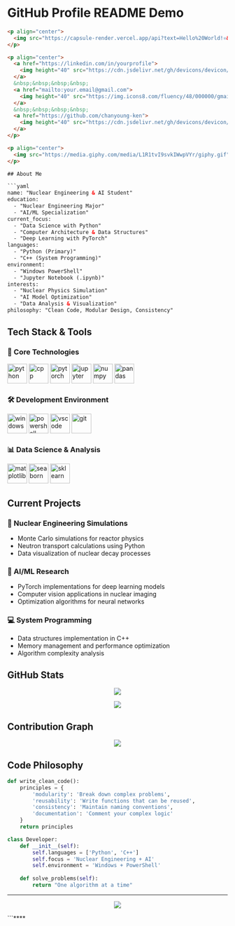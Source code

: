 # GitHub Profile README Demo

```html
<p align="center">
  <img src="https://capsule-render.vercel.app/api?text=Hello%20World!⚛️&animation=fadeIn&type=waving&color=gradient&height=100"/>
</p>

<p align="center">
  <a href="https://linkedin.com/in/yourprofile">
    <img height="40" src="https://cdn.jsdelivr.net/gh/devicons/devicon/icons/linkedin/linkedin-original.svg"/>
  </a>
  &nbsp;&nbsp;&nbsp;&nbsp;
  <a href="mailto:your.email@gmail.com">
    <img height="40" src="https://img.icons8.com/fluency/48/000000/gmail-new.png"/>
  </a>
  &nbsp;&nbsp;&nbsp;&nbsp;
  <a href="https://github.com/chanyoung-ken">
    <img height="40" src="https://cdn.jsdelivr.net/gh/devicons/devicon/icons/github/github-original.svg"/>
  </a>
</p>

<p align="center">
  <img src="https://media.giphy.com/media/L1R1tvI9svkIWwpVYr/giphy.gif" width="400"/>
</p>

## About Me

```yaml
name: "Nuclear Engineering & AI Student"
education: 
  - "Nuclear Engineering Major"
  - "AI/ML Specialization"
current_focus:
  - "Data Science with Python"
  - "Computer Architecture & Data Structures"
  - "Deep Learning with PyTorch"
languages:
  - "Python (Primary)"
  - "C++ (System Programming)"
environment:
  - "Windows PowerShell"
  - "Jupyter Notebook (.ipynb)"
interests:
  - "Nuclear Physics Simulation"
  - "AI Model Optimization"
  - "Data Analysis & Visualization"
philosophy: "Clean Code, Modular Design, Consistency"
```

## Tech Stack & Tools

<h3>🔬 Core Technologies</h3>
<p align="left">
<img src="https://cdn.jsdelivr.net/gh/devicons/devicon/icons/python/python-original.svg" alt="python" width="45" height="45"/>
<img src="https://cdn.jsdelivr.net/gh/devicons/devicon/icons/cplusplus/cplusplus-original.svg" alt="cpp" width="45" height="45"/>
<img src="https://cdn.jsdelivr.net/gh/devicons/devicon/icons/pytorch/pytorch-original.svg" alt="pytorch" width="45" height="45"/>
<img src="https://cdn.jsdelivr.net/gh/devicons/devicon/icons/jupyter/jupyter-original.svg" alt="jupyter" width="45" height="45"/>
<img src="https://cdn.jsdelivr.net/gh/devicons/devicon/icons/numpy/numpy-original.svg" alt="numpy" width="45" height="45"/>
<img src="https://cdn.jsdelivr.net/gh/devicons/devicon/icons/pandas/pandas-original.svg" alt="pandas" width="45" height="45"/>
</p>

<h3>🛠️ Development Environment</h3>
<p align="left">
<img src="https://cdn.jsdelivr.net/gh/devicons/devicon/icons/windows8/windows8-original.svg" alt="windows" width="45" height="45"/>
<img src="https://img.icons8.com/fluency/48/000000/powershell.png" alt="powershell" width="45" height="45"/>
<img src="https://cdn.jsdelivr.net/gh/devicons/devicon/icons/vscode/vscode-original.svg" alt="vscode" width="45" height="45"/>
<img src="https://cdn.jsdelivr.net/gh/devicons/devicon/icons/git/git-original.svg" alt="git" width="45" height="45"/>
</p>

<h3>📊 Data Science & Analysis</h3>
<p align="left">
<img src="https://cdn.jsdelivr.net/gh/devicons/devicon/icons/matplotlib/matplotlib-original.svg" alt="matplotlib" width="45" height="45"/>
<img src="https://seaborn.pydata.org/_images/logo-mark-lightbg.svg" alt="seaborn" width="45" height="45"/>
<img src="https://upload.wikimedia.org/wikipedia/commons/0/05/Scikit_learn_logo_small.svg" alt="sklearn" width="45" height="45"/>
</p>

## Current Projects

### 🔬 Nuclear Engineering Simulations
- Monte Carlo simulations for reactor physics
- Neutron transport calculations using Python
- Data visualization of nuclear decay processes

### 🤖 AI/ML Research
- PyTorch implementations for deep learning models
- Computer vision applications in nuclear imaging
- Optimization algorithms for neural networks

### 💻 System Programming
- Data structures implementation in C++
- Memory management and performance optimization
- Algorithm complexity analysis

## GitHub Stats

<p align="center">
  <img src="https://github-readme-stats.vercel.app/api?username=chanyoung-ken&show_icons=true&theme=radical&count_private=true"/>
</p>

<p align="center">
  <img src="https://github-readme-stats.vercel.app/api/top-langs/?username=chanyoung-ken&layout=compact&theme=radical"/>
</p>

## Contribution Graph

<p align="center">
  <img src="https://github.com/chanyoung-ken/chanyoung-ken/blob/output/github-contribution-grid-snake.svg"/>
</p>

## Code Philosophy

```python
def write_clean_code():
    principles = {
        'modularity': 'Break down complex problems',
        'reusability': 'Write functions that can be reused',
        'consistency': 'Maintain naming conventions',
        'documentation': 'Comment your complex logic'
    }
    return principles

class Developer:
    def __init__(self):
        self.languages = ['Python', 'C++']
        self.focus = 'Nuclear Engineering + AI'
        self.environment = 'Windows + PowerShell'
        
    def solve_problems(self):
        return "One algorithm at a time"
```

---

<p align="center">
  <img src="https://capsule-render.vercel.app/api?type=waving&color=gradient&height=100&section=footer"/>
</p>
```****